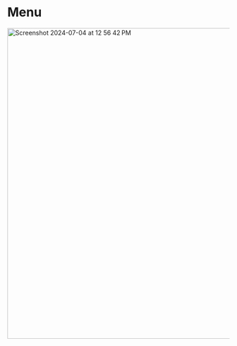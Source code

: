 # Menu
<img width="704" alt="Screenshot 2024-07-04 at 12 56 42 PM" src="https://github.com/JasonPachecoDev/Terminal-Arena-Game/assets/116521902/e398fc1d-57d1-46d6-b758-1c060b8728b5">
